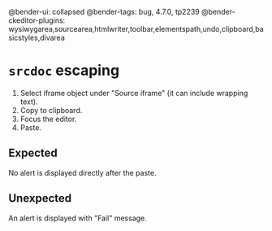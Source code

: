 @bender-ui: collapsed
@bender-tags: bug, 4.7.0, tp2239
@bender-ckeditor-plugins: wysiwygarea,sourcearea,htmlwriter,toolbar,elementspath,undo,clipboard,basicstyles,divarea

# `srcdoc` escaping

1. Select iframe object under "Source iframe" (it can include wrapping text).
1. Copy to clipboard.
1. Focus the editor.
1. Paste.

## Expected

No alert is displayed directly after the paste.

## Unexpected

An alert is displayed with "Fail" message.
